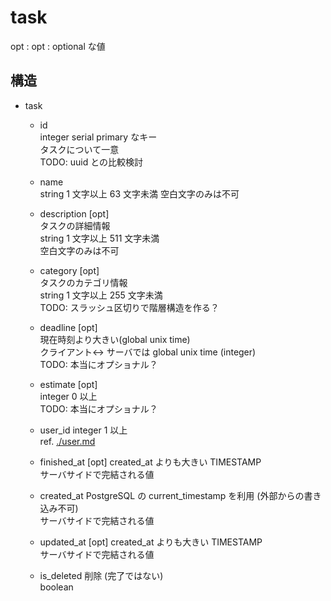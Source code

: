 # task
opt : opt : optional な値

## 構造
- task  
    - id  
    integer serial primary なキー  
    タスクについて一意  
    TODO: uuid との比較検討
    
    - name   
    string 1 文字以上 63 文字未満
    空白文字のみは不可
    
    - description [opt]  
    タスクの詳細情報  
    string 1 文字以上 511 文字未満  
    空白文字のみは不可
    
    - category [opt]  
    タスクのカテゴリ情報  
    string 1 文字以上 255 文字未満  
    TODO: スラッシュ区切りで階層構造を作る？

    - deadline  [opt]  
    現在時刻より大きい(global unix time)  
    クライアント<-> サーバでは global unix time (integer)  
    TODO: 本当にオプショナル？
    
    - estimate [opt]  
    integer 0 以上  
    TODO: 本当にオプショナル？
    
    - user_id
    integer 1 以上  
    ref. [./user.md](./user.md)
    
    - finished_at [opt]
    created\_at よりも大きい TIMESTAMP  
    サーバサイドで完結される値  
    
    - created_at
    PostgreSQL の current\_timestamp を利用 (外部からの書き込み不可)  
    サーバサイドで完結される値  
    
    - updated_at [opt]
    created\_at よりも大きい TIMESTAMP  
    サーバサイドで完結される値  
    
    - is_deleted
    削除 (完了ではない)  
    boolean  
